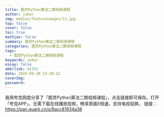 ```yaml
---
title: 图灵Python算法二期视频课程
author: joker
img: medias/featureimages/13.jpg
top: false
cover: false
toc: true
mathjax: false
summary: 图灵Python算法二期视频课程
categories: 图灵Python算法二期视频课程
tags:
  - 图灵Python算法二期视频课程
keywords: joker
essay: false
abbrlink: 41351
date: 2025-04-20 23:38:12
coverImg:
password:
---
```


我用夸克网盘分享了「图灵Python算法二期视频课程」，点击链接即可保存。打开「夸克APP」，无需下载在线播放视频，畅享原画5倍速，支持电视投屏。
链接：https://pan.quark.cn/s/6acc81934a38
